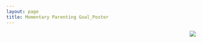 ```yaml
---
layout: page
title: Momentary Parenting Goal_Poster
---
```


<img style="float: right; max-width:65%; max-height:65%" src="../images/HL&REL_OKcFR poster.png">
